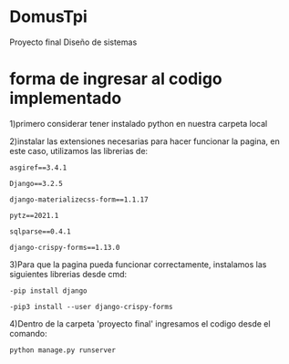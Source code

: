 # DomusTpi
 Proyecto final Diseño de sistemas

# forma de ingresar al codigo implementado
1)primero considerar tener instalado python en nuestra carpeta local

2)instalar las extensiones necesarias para hacer funcionar la pagina, en este caso, utilizamos las librerias de:

    asgiref==3.4.1
  
    Django==3.2.5
  
    django-materializecss-form==1.1.17
  
    pytz==2021.1
  
    sqlparse==0.4.1
  
    django-crispy-forms==1.13.0
  
  
3)Para que la pagina pueda funcionar correctamente, instalamos las siguientes librerias desde cmd:

    -pip install django
   
    -pip3 install --user django-crispy-forms

4)Dentro de la carpeta 'proyecto final' ingresamos el codigo desde el comando:

    python manage.py runserver
